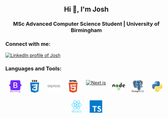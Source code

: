 <section style="text-align: center;">
  <h1>Hi 👋, I'm Josh</h1>
  <h3>MSc Advanced Computer Science Student | University of Birmingham</h3>
</section>

<section>
  <h3>Connect with me:</h3>
  <p>
    <a href="https://www.linkedin.com/in/joshua-onley-6a1258332/" target="_blank" rel="noopener noreferrer" aria-label="LinkedIn profile">
      <img src="https://raw.githubusercontent.com/rahuldkjain/github-profile-readme-generator/master/src/images/icons/Social/linked-in-alt.svg" alt="LinkedIn profile of Josh" style="width: 40px; height: 40px;"/>
    </a>
  </p>
</section>

<section>
  <h3>Languages and Tools:</h3>
  <div style="display: flex; flex-wrap: wrap; justify-content: center;">
    <a href="https://getbootstrap.com" target="_blank" rel="noreferrer" aria-label="Bootstrap">
      <img src="https://raw.githubusercontent.com/devicons/devicon/master/icons/bootstrap/bootstrap-plain-wordmark.svg" alt="Bootstrap" class="tech-icon"/>
    </a>
    <a href="https://www.w3schools.com/css/" target="_blank" rel="noreferrer" aria-label="CSS3">
      <img src="https://raw.githubusercontent.com/devicons/devicon/master/icons/css3/css3-original-wordmark.svg" alt="CSS3" class="tech-icon"/>
    </a>
    <a href="https://expressjs.com" target="_blank" rel="noreferrer" aria-label="Express.js">
      <img src="https://raw.githubusercontent.com/devicons/devicon/master/icons/express/express-original-wordmark.svg" alt="Express.js" class="tech-icon"/>
    </a>
    <a href="https://www.w3.org/html/" target="_blank" rel="noreferrer" aria-label="HTML5">
      <img src="https://raw.githubusercontent.com/devicons/devicon/master/icons/html5/html5-original-wordmark.svg" alt="HTML5" class="tech-icon"/>
    </a>
    <a href="https://nextjs.org/" target="_blank" rel="noreferrer" aria-label="Next.js">
      <img src="https://cdn.worldvectorlogo.com/logos/nextjs-2.svg" alt="Next.js" class="tech-icon"/>
    </a>
    <a href="https://nodejs.org" target="_blank" rel="noreferrer" aria-label="Node.js">
      <img src="https://raw.githubusercontent.com/devicons/devicon/master/icons/nodejs/nodejs-original-wordmark.svg" alt="Node.js" class="tech-icon"/>
    </a>
    <a href="https://www.postgresql.org" target="_blank" rel="noreferrer" aria-label="PostgreSQL">
      <img src="https://raw.githubusercontent.com/devicons/devicon/master/icons/postgresql/postgresql-original-wordmark.svg" alt="PostgreSQL" class="tech-icon"/>
    </a>
    <a href="https://www.python.org" target="_blank" rel="noreferrer" aria-label="Python">
      <img src="https://raw.githubusercontent.com/devicons/devicon/master/icons/python/python-original.svg" alt="Python" class="tech-icon"/>
    </a>
    <a href="https://reactjs.org/" target="_blank" rel="noreferrer" aria-label="React">
      <img src="https://raw.githubusercontent.com/devicons/devicon/master/icons/react/react-original-wordmark.svg" alt="React" class="tech-icon"/>
    </a>
    <a href="https://www.typescriptlang.org/" target="_blank" rel="noreferrer" aria-label="TypeScript">
      <img src="https://raw.githubusercontent.com/devicons/devicon/master/icons/typescript/typescript-original.svg" alt="TypeScript" class="tech-icon"/>
    </a>
  </div>
</section>

<style>
  .tech-icon {
    width: 40px;
    height: 40px;
    margin: 10px;
  }

  @media (max-width: 600px) {
    .tech-icon {
      width: 30px;
      height: 30px;
    }
  }
</style>
